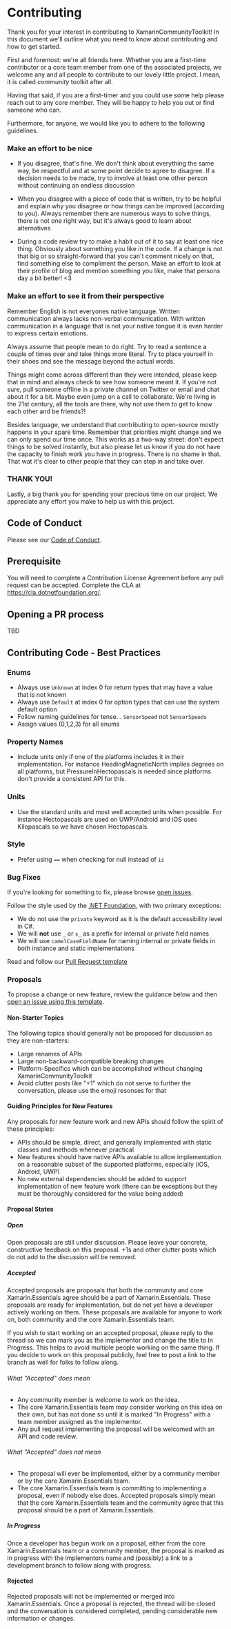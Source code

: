 # Contributing

Thank you for your interest in contributing to XamarinCommunityToolkit! In this document we'll outline what you need to know about contributing and how to get started.

First and foremost: we're all friends here. Whether you are a first-time contributor or a core team member from one of the associated projects, we welcome any and all people to contribute to our lovely little project. I mean, it is called *community* toolkit after all.

Having that said, if you are a first-timer and you could use some help please reach out to any core member. They will be happy to help you out or find someone who can.

Furthermore, for anyone, we would like you to adhere to the following guidelines.
### Make an effort to be nice

* If you disagree, that's fine. We don't think about everything the same way, be respectful and at some point decide to agree to disagree. If a decision needs to be made, try to involve at least one other person without continuing an endless discussion

* When you disagree with a piece of code that is written, try to be helpful and explain why you disagree or how things can be improved (according to you). Always remember there are numerous ways to solve things, there is not one right way, but it's always good to learn about alternatives

* During a code review try to make a habit out of it to say at least one nice thing. Obviously about something you like in the code. If a change is not that big or so straight-forward that you can't comment nicely on that, find something else to compliment the person. Make an effort to look at their profile of blog and mention something you like, make that persons day a bit better! <3

### Make an effort to see it from their perspective

Remember English is not everyones native language. Written communication always lacks non-verbal communication. With written communication in a language that is not your native tongue it is even harder to express certain emotions.

Always assume that people mean to do right. Try to read a sentence a couple of times over and take things more literal. Try to place yourself in their shoes and see the message beyond the actual words. 

Things might come across different than they were intended, please keep that in mind and always check to see how someone meant it. If you're not sure, pull someone offline in a private channel on Twitter or email and chat about it for a bit. Maybe even jump on a call to collaborate. We're living in the 21st century, all the tools are there, why not use them to get to know each other and be friends?!

Besides language, we understand that contributing to open-source mostly happens in your spare time. Remember that priorities might change and we can only spend our time once. This works as a two-way street: don't expect things to be solved instantly, but also please let us know if you do not have the capacity to finish work you have in progress. There is no shame in that. That wat it's clear to other people that they can step in and take over.

### THANK YOU!

Lastly, a big thank you for spending your precious time on our project. We appreciate any effort you make to help us with this project.

## Code of Conduct

Please see our [Code of Conduct](CODE_OF_CONDUCT.md).

## Prerequisite

You will need to complete a Contribution License Agreement before any pull request can be accepted. Complete the CLA at https://cla.dotnetfoundation.org/.

## Opening a PR process

TBD

## Contributing Code - Best Practices

### Enums
* Always use `Unknown` at index 0 for return types that may have a value that is not known
* Always use `Default` at index 0 for option types that can use the system default option
* Follow naming guidelines for tense... `SensorSpeed` not `SensorSpeeds`
* Assign values (0,1,2,3) for all enums

### Property Names
* Include units only if one of the platforms includes it in their implementation. For instance HeadingMagneticNorth implies degrees on all platforms, but PressureInHectopascals is needed since platforms don't provide a consistent API for this.

### Units
* Use the standard units and most well accepted units when possible. For instance Hectopascals are used on UWP/Android and iOS uses Kilopascals so we have chosen Hectopascals.

### Style
* Prefer using `==` when checking for null instead of `is`

<!-- ### Exceptions

We currently prefer different ways of indicating that nothing can be done:

 - do nothing
 - throw `FeatureNotSupportedException`
 - throw `PlatformNotSupportedException`
 - throw `FeatureNotEnabledException`

One case where we throw `FeatureNotSupportedException` is with the sensors: if there is no sensor X, then we throw.

One case (and the only case so far) where we throw `PlatformNotSupportedException` is in Android's text-to-speech API: if we try and speak, but we couldn't initialize, then we throw.

So far, I was able to determine that we throw `FeatureNotSupportedException` for:
 - the sensors on all platforms if we aren't able to access the hardware
    - we throw in the start and the stop (this one may be overkill, we can probably first check to see if it is started, and if not then just do nothing)
 - the Android external browser if there was no browser installed
 - the email API
    - Android: if there is no `message/rfc822` intent handler
    - iOS: (if the mail VC can't send, or if the `mailto:` doesn't have an app, or if trying to send HTML over the `mailto:` protocol
    - UWP: if the `EmailManager` is not available, or if trying to send HTML
 - the flashlight API on all platforms if there is no camera flash hardware
 - the phone dialler 
    - Android / iOS: if the OS can't handle the `tel:` protocol
    - UWP: the `PhoneCallManager` is missing
 - the sms API
    - Android: if there is no `smsto:` intent handler
    - iOS: (if the message VC can't send
    - UWP: if the `ChatMessageManager` is not available
 - the vibration API on UWP if the `VibrationDevice` is not available or if no hardware was found

We throw a `PlatformNotSupportedException` for:
 - Android when we aren't able to initialize the text-to-speech engine

We throw a `FeatureNotEnabledException` for:
 - Geolocation if no providers are found

We do "nothing":
 - the Vibration API on iOS and android never actually checks, it just starts it
 - the Map API on Android and UWP just starts the URI, assuming that something will be there
 - the Geolocation API always assumes that there is a GPS and throws a `FeatureNotEnabledException` if there was no way to get the hardware
 - the KeepScreenOn feature just assumes the window flag will be honoured (probably is, but is there an api level/hardware limit?)
 - the energy saver API on android pre-Lollipop 

## Documentation - mdoc

This project uses [mdoc](http://www.mono-project.com/docs/tools+libraries/tools/monodoc/generating-documentation/) to document types, members, and to add small code snippets and examples.  mdoc files are simple xml files and there is an msbuild target you can invoke to help generate the xml placeholders.

Read the [Documenting your code with mdoc wiki page](https://github.com/xamarin/Essentials/wiki/Documenting-your-code-with-mdoc) for more information on this process.

Every pull request which affects public types or members should include corresponding mdoc xml file changes.-->

### Bug Fixes

If you're looking for something to fix, please browse [open issues](https://github.com/xamarin/XamarinCommunityToolkit/issues). 

Follow the style used by the [.NET Foundation](https://github.com/dotnet/runtime/blob/master/docs/coding-guidelines/coding-style.md), with two primary exceptions:

- We do not use the `private` keyword as it is the default accessibility level in C#.
- We will **not** use `_` or `s_` as a prefix for internal or private field names
- We will use `camelCaseFieldName` for naming internal or private fields in both instance and static implementations

Read and follow our [Pull Request template](https://github.com/xamarin/XamarinCommunityToolkit/blob/master/.github/PULL_REQUEST_TEMPLATE.md)

### Proposals

To propose a change or new feature, review the guidance below and then [open an issue using this template](https://github.com/xamarin/XamarinCommunityToolkit/issues/new).

#### Non-Starter Topics
The following topics should generally not be proposed for discussion as they are non-starters:

* Large renames of APIs
* Large non-backward-compatible breaking changes
* Platform-Specifics which can be accomplished without changing XamarinCommunityToolkit
* Avoid clutter posts like "+1" which do not serve to further the conversation, please use the emoji resonses for that

#### Guiding Principles for New Features

Any proposals for new feature work and new APIs should follow the spirit of these principles:

 * APIs should be simple, direct, and generally implemented with static classes and methods whenever practical
 * New features should have native APIs available to allow implementation on a reasonable subset of the supported platforms, especially  (iOS, Android, UWP)
 * No new external dependencies should be added to support implementation of new feature work (there can be exceptions but they must be thoroughly considered for the value being added)

#### Proposal States
##### Open
Open proposals are still under discussion. Please leave your concrete, constructive feedback on this proposal. +1s and other clutter posts which do not add to the discussion will be removed.

##### Accepted
Accepted proposals are proposals that both the community and core Xamarin.Essentials agree should be a part of Xamarin.Essentials. These proposals are ready for implementation, but do not yet have a developer actively working on them. These proposals are available for anyone to work on, both community and the core Xamarin.Essentials team.

If you wish to start working on an accepted proposal, please reply to the thread so we can mark you as the implementor and change the title to In Progress. This helps to avoid multiple people working on the same thing. If you decide to work on this proposal publicly, feel free to post a link to the branch as well for folks to follow along.

###### What "Accepted" does mean
* Any community member is welcome to work on the idea.
* The core Xamarin.Essentials team _may_ consider working on this idea on their own, but has not done so until it is marked "In Progress" with a team member assigned as the implementor.
* Any pull request implementing the proposal will be welcomed with an API and code review.

###### What "Accepted" does not mean
* The proposal will ever be implemented, either by a community member or by the core Xamarin.Essentials team.
* The core Xamarin.Essentials team is committing to implementing a proposal, even if nobody else does. Accepted proposals simply mean that the core Xamarin.Essentials team and the community agree that this proposal should be a part of Xamarin.Essentials.

##### In Progress
Once a developer has begun work on a proposal, either from the core Xamarin.Essentials team or a community member, the proposal is marked as in progress with the implementors name and (possibly) a link to a development branch to follow along with progress.

#### Rejected
Rejected proposals will not be implemented or merged into Xamarin.Essentials. Once a proposal is rejected, the thread will be closed and the conversation is considered completed, pending considerable new information or changes.
